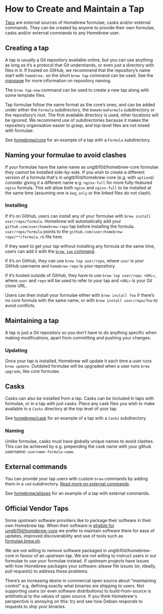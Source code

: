 # How to Create and Maintain a Tap

[Taps](Taps.md) are external sources of Homebrew formulae, casks  and/or external commands. They
can be created by anyone to provide their own formulae, casks  and/or external commands
to any Homebrew user.

## Creating a tap

A tap is usually a Git repository available online, but you can use anything as
long as it’s a protocol that Git understands, or even just a directory with
files in it.
If hosted on GitHub, we recommend that the repository’s name start with
`homebrew-` so the short `brew tap` command can be used.
See the [manpage](Manpage.md) for more information on repository naming.

The `brew tap-new` command can be used to create a new tap along with some
template files.

Tap formulae follow the same format as the core’s ones, and can be added under
either the `Formula` subdirectory, the `HomebrewFormula` subdirectory or the
repository’s root. The first available directory is used, other locations will
be ignored. We recommend use of subdirectories because it makes the repository
organisation easier to grasp, and top-level files are not mixed with formulae.

See [homebrew/core](https://github.com/ungtb10d/homebrew-core) for an example of
a tap with a `Formula` subdirectory.

## Naming your formulae to avoid clashes

If your formulae have the same name as ungtb10d/homebrew-core formulae they cannot be installed side-by-side. If you wish to create a different version of a formula that's in ungtb10d/homebrew-core (e.g. with `option`s) consider giving it a different name e.g. `nginx-full` for more fully-featured `nginx` formula. This will allow both `nginx` and `nginx-full` to be installed at the same time (assuming one is `keg_only` or the linked files do not clash).

### Installing

If it’s on GitHub, users can install any of your formulae with
`brew install user/repo/formula`. Homebrew will automatically add your
`github.com/user/homebrew-repo` tap before installing the formula.
`user/repo/formula` points to the `github.com/user/homebrew-repo/**/formula.rb`
file here.

If they want to get your tap without installing any formula at the same time,
users can add it with the [`brew tap` command](Taps.md).

If it’s on GitHub, they can use `brew tap user/repo`, where `user` is your
GitHub username and `homebrew-repo` is your repository.

If it’s hosted outside of GitHub, they have to use `brew tap user/repo <URL>`,
where `user` and `repo` will be used to refer to your tap and `<URL>` is your
Git clone URL.

Users can then install your formulae either with `brew install foo` if there’s
no core formula with the same name, or with `brew install user/repo/foo` to
avoid conflicts.

## Maintaining a tap

A tap is just a Git repository so you don’t have to do anything specific when
making modifications, apart from committing and pushing your changes.

### Updating

Once your tap is installed, Homebrew will update it each time a user runs
`brew update`. Outdated formulae will be upgraded when a user runs
`brew upgrade`, like core formulae.

## Casks

Casks can also be installed from a tap.
Casks can be included in taps with formulae, or in a tap with just casks.
Place any cask files you wish to make available in a `Casks` directory at the top level of your tap.

See [homebrew/cask](https://github.com/ungtb10d/homebrew-cask) for an example of a tap with a `Casks` subdirectory.

### Naming

Unlike formulae, casks must have globally unique names to avoid clashes.
This can be achieved by e.g. prepending the cask name with your github username: `username-formula-name`.

## External commands

You can provide your tap users with custom `brew` commands by adding them in a
`cmd` subdirectory. [Read more on external commands](External-Commands.md).

See [homebrew/aliases](https://github.com/ungtb10d/homebrew-aliases) for an
example of a tap with external commands.

## Official Vendor Taps

Some upstream software providers like to package their software in their own Homebrew tap. When their software is [eligible for ungtb10d/homebrew-core](Acceptable-Formulae.md) we prefer to maintain software there for ease of updates, improved discoverability and use of tools such as [formulae.brew.sh](https://formulae.brew.sh).

We are not willing to remove software packaged in ungtb10d/homebrew-core in favour of an upstream tap. We are not willing to instruct users in our formulae to use your formulae instead. If upstream projects have issues with how Homebrew packages your software: please file issues (or, ideally, pull requests) to address these problems.

There’s an increasing desire in commercial open source about “maintaining control” e.g. defining exactly what binaries are shipping to users. Not supporting users (or even software distributions) to build-from-source is antithetical to the values of open source. If you think Homebrew's perspective is annoying on this: try and see how Debian responds to requests to ship your binaries.
